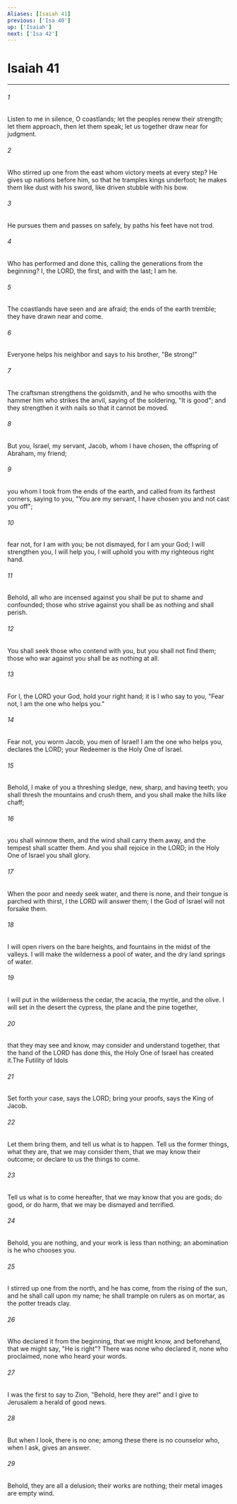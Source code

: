 ```yaml
---
Aliases: [Isaiah 41]
previous: ['Isa 40']
up: ['Isaiah']
next: ['Isa 42']
---
```

# Isaiah 41

***

 

###### 1 
Listen to me in silence, O coastlands; 
 let the peoples renew their strength; 
 let them approach, then let them speak; 
 let us together draw near for judgment.
 
 

###### 2 
Who stirred up one from the east 
 whom victory meets at every step? 
 He gives up nations before him, 
 so that he tramples kings underfoot; 
 he makes them like dust with his sword, 
 like driven stubble with his bow. 
 
 

###### 3 
He pursues them and passes on safely, 
 by paths his feet have not trod. 
 
 

###### 4 
Who has performed and done this, 
 calling the generations from the beginning? 
 I, the LORD, the first, 
 and with the last; I am he.
 
 

###### 5 
The coastlands have seen and are afraid; 
 the ends of the earth tremble; 
 they have drawn near and come. 
 
 

###### 6 
Everyone helps his neighbor 
 and says to his brother, "Be strong!" 
 
 

###### 7 
The craftsman strengthens the goldsmith, 
 and he who smooths with the hammer him who strikes the anvil, 
 saying of the soldering, "It is good"; 
 and they strengthen it with nails so that it cannot be moved.
 
 

###### 8 
But you, Israel, my servant, 
 Jacob, whom I have chosen, 
 the offspring of Abraham, my friend; 
 
 

###### 9 
you whom I took from the ends of the earth, 
 and called from its farthest corners, 
 saying to you, "You are my servant, 
 I have chosen you and not cast you off"; 
 
 

###### 10 
fear not, for I am with you; 
 be not dismayed, for I am your God; 
 I will strengthen you, I will help you, 
 I will uphold you with my righteous right hand.
 
 

###### 11 
Behold, all who are incensed against you 
 shall be put to shame and confounded; 
 those who strive against you 
 shall be as nothing and shall perish. 
 
 

###### 12 
You shall seek those who contend with you, 
 but you shall not find them; 
 those who war against you 
 shall be as nothing at all. 
 
 

###### 13 
For I, the LORD your God, 
 hold your right hand; 
 it is I who say to you, "Fear not, 
 I am the one who helps you."
 
 

###### 14 
Fear not, you worm Jacob, 
 you men of Israel! 
 I am the one who helps you, declares the LORD; 
 your Redeemer is the Holy One of Israel. 
 
 

###### 15 
Behold, I make of you a threshing sledge, 
 new, sharp, and having teeth; 
 you shall thresh the mountains and crush them, 
 and you shall make the hills like chaff; 
 
 

###### 16 
you shall winnow them, and the wind shall carry them away, 
 and the tempest shall scatter them. 
 And you shall rejoice in the LORD; 
 in the Holy One of Israel you shall glory.
 
 

###### 17 
When the poor and needy seek water, 
 and there is none, 
 and their tongue is parched with thirst, 
 I the LORD will answer them; 
 I the God of Israel will not forsake them. 
 
 

###### 18 
I will open rivers on the bare heights, 
 and fountains in the midst of the valleys. 
 I will make the wilderness a pool of water, 
 and the dry land springs of water. 
 
 

###### 19 
I will put in the wilderness the cedar, 
 the acacia, the myrtle, and the olive. 
 I will set in the desert the cypress, 
 the plane and the pine together, 
 
 

###### 20 
that they may see and know, 
 may consider and understand together, 
 that the hand of the LORD has done this, 
 the Holy One of Israel has created it.The Futility of Idols
 
 

###### 21 
Set forth your case, says the LORD; 
 bring your proofs, says the King of Jacob. 
 
 

###### 22 
Let them bring them, and tell us 
 what is to happen. 
 Tell us the former things, what they are, 
 that we may consider them, 
 that we may know their outcome; 
 or declare to us the things to come. 
 
 

###### 23 
Tell us what is to come hereafter, 
 that we may know that you are gods; 
 do good, or do harm, 
 that we may be dismayed and terrified. 
 
 

###### 24 
Behold, you are nothing, 
 and your work is less than nothing; 
 an abomination is he who chooses you.
 
 

###### 25 
I stirred up one from the north, and he has come, 
 from the rising of the sun, and he shall call upon my name; 
 he shall trample on rulers as on mortar, 
 as the potter treads clay. 
 
 

###### 26 
Who declared it from the beginning, that we might know, 
 and beforehand, that we might say, "He is right"? 
 There was none who declared it, none who proclaimed, 
 none who heard your words. 
 
 

###### 27 
I was the first to say to Zion, "Behold, here they are!" 
 and I give to Jerusalem a herald of good news. 
 
 

###### 28 
But when I look, there is no one; 
 among these there is no counselor 
 who, when I ask, gives an answer. 
 
 

###### 29 
Behold, they are all a delusion; 
 their works are nothing; 
 their metal images are empty wind.
 

